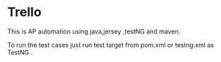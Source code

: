# Trello

This is AP automation using java,jersey ,testNG and maven.

To run the test cases just run test target from pom.xml or testng.xml as TestNG .
